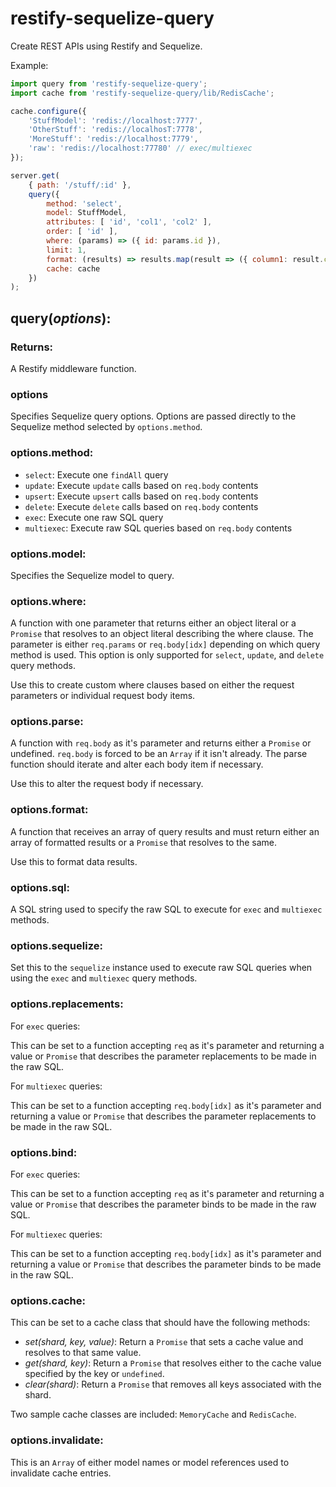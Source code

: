 # restify-sequelize-query

Create REST APIs using Restify and Sequelize.

Example:
```js
import query from 'restify-sequelize-query';
import cache from 'restify-sequelize-query/lib/RedisCache';

cache.configure({
	'StuffModel': 'redis://localhost:7777',
	'OtherStuff': 'redis://localhosT:7778',
	'MoreStuff': 'redis://localhost:7779',
	'raw': 'redis://localhost:77780' // exec/multiexec
});

server.get(
	{ path: '/stuff/:id' },
	query({
		method: 'select',
		model: StuffModel,
		attributes: [ 'id', 'col1', 'col2' ],
		order: [ 'id' ],
		where: (params) => ({ id: params.id }),
		limit: 1,
		format: (results) => results.map(result => ({ column1: result.col1, column2: result.col2 })),
		cache: cache
	})
);
```

## query(*options*):

### Returns:
A Restify middleware function.

### options
Specifies Sequelize query options.  Options are passed directly to the Sequelize method selected by `options.method`.
### options.method:
- `select`: Execute one `findAll` query
- `update`: Execute `update` calls based on `req.body` contents
- `upsert`: Execute `upsert` calls based on `req.body` contents
- `delete`: Execute `delete` calls based on `req.body` contents
- `exec`: Execute one raw SQL query
- `multiexec`: Execute raw SQL queries based on `req.body` contents

### options.model:
Specifies the Sequelize model to query.

### options.where:

A function with one parameter that returns either an object literal or a `Promise` that resolves to an object literal describing the where clause.  The parameter is either `req.params` or `req.body[idx]` depending on which query method is used.  This option is only supported for `select`, `update`, and `delete` query methods.

Use this to create custom where clauses based on either the request parameters or individual request body items.

### options.parse:

A function with `req.body` as it's parameter and returns either a `Promise` or undefined.  `req.body` is forced to be an `Array` if it isn't already.  The parse function should iterate and alter each body item if necessary.

Use this to alter the request body if necessary.

### options.format:

A function that receives an array of query results and must return either an array of formatted results or a `Promise` that resolves to the same.

Use this to format data results.  

### options.sql:

A SQL string used to specify the raw SQL to execute for `exec` and `multiexec` methods.

### options.sequelize:

Set this to the `sequelize` instance used to execute raw SQL queries when using the `exec` and `multiexec` query methods.

### options.replacements:
For `exec` queries:

This can be set to a function accepting `req` as it's parameter and returning a value or `Promise` that describes the parameter replacements to be made in the raw SQL.

For `multiexec` queries:

This can be set to a function accepting `req.body[idx]` as it's parameter and returning a value or `Promise` that describes the parameter replacements to be made in the raw SQL.

### options.bind:
For `exec` queries:

This can be set to a function accepting `req` as it's parameter and returning a value or `Promise` that describes the parameter binds to be made in the raw SQL.

For `multiexec` queries:

This can be set to a function accepting `req.body[idx]` as it's parameter and returning a value or `Promise` that describes the parameter binds to be made in the raw SQL.

### options.cache:

This can be set to a cache class that should have the following methods:

- *set(shard, key, value)*: Return a `Promise` that sets a cache value and resolves to that same value.
- *get(shard, key)*: Return a `Promise` that resolves either to the cache value specified by the key or `undefined`.
- *clear(shard)*: Return a `Promise` that removes all keys associated with the shard.

Two sample cache classes are included: `MemoryCache` and `RedisCache`.

### options.invalidate:

This is an `Array` of either model names or model references used to invalidate cache entries.
